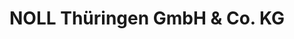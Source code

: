 ---
title: "NOLL Thüringen GmbH & Co. KG"
url: /suhl/noll-thueringen-gmbh-und-co-kg/
shop: Autowerkstatt
---